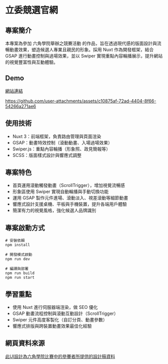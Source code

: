 # 立委競選官網

## 專案簡介
本專案為參加 六角學院舉辦之競賽活動 的作品，旨在透過現代感的版面設計與流暢動畫效果，塑造候選人專業且親民的形象。採用 Nuxt 作為開發框架，結合 GSAP 進行動畫控制與過場效果，並以 Swiper 實現重點內容輪播展示，提升網站的視覺豐富性與互動體驗。

## Demo

<a href="https://the-f2e-mission-1.vercel.app/" target="_blank">網站連結</a>

https://github.com/user-attachments/assets/c10875af-72ad-4404-8f66-54266a271ae6

## 使用技術
- Nuxt 3：前端框架，負責路由管理與頁面渲染
- GSAP：動畫特效控制（滾動動畫、入場過場效果）
- Swiper.js：重點內容輪播（形象照、政見簡報等）
- SCSS：版面樣式設計與響應式調整

## 專案特色
- 首頁運用滾動觸發動畫（ScrollTrigger），增加視覺流暢感
- 形象區使用 Swiper 實現自動輪播與手動切換功能
- 運用 GSAP 製作元件進場、滾動淡入、視差滾動等細節動畫
- 響應式設計支援桌機、平板與手機裝置，提升各端用戶體驗
- 簡潔有力的視覺風格，強化候選人品牌識別

## 專案啟動方式

```
# 安裝依賴
npm install

# 開發模式啟動
npm run dev

# 編譯與部署
npm run build
npm run start
```

## 學習重點

- 使用 Nuxt 進行伺服器端渲染，做 SEO 優化
- GSAP 動畫流程控制與滾動互動設計（ScrollTrigger）
- Swiper 元件高度客製化（自訂分頁、動畫參數）
- 響應式排版與跨裝置動畫效果最佳化經驗

## 網頁資料來源

<a href="https://2023.thef2e.com/works" target="_blank">此UI設計為六角學院比賽中的參賽者所提供的設計稿資料</a>
